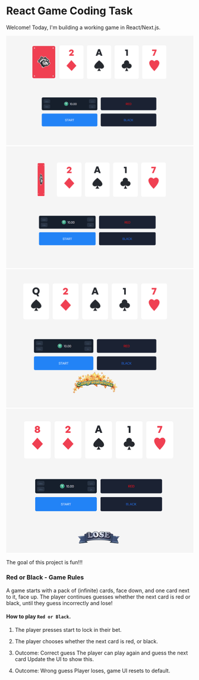 # React Game Coding Task

Welcome! Today, I'm building a working game in React/Next.js.

![](./init.png)
![](./card_rotate.png)
![](./success.png)
![](./fail.png)

The goal of this project is fun!!!

### Red or Black - Game Rules

A game starts with a pack of (infinite) cards, face down, and one card next to it, face up. The player continues guesses whether the next card is red or black, until they guess incorrectly and lose!

#### How to play `Red or Black`.

1. The player presses start to lock in their bet.
2. The player chooses whether the next card is red, or black.

3. Outcome: Correct guess
    The player can play again and guess the next card
    Update the UI to show this.

4. Outcome: Wrong guess
    Player loses, game UI resets to default.
